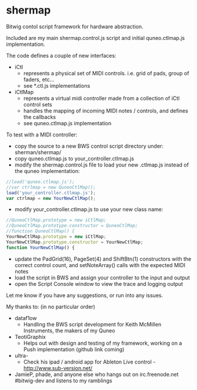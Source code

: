 shermap
=======

Bitwig contol script framework for hardware abstraction.

Included are my main shermap.control.js script and initial quneo.ctlmap.js implementation. 

  

The code defines a couple of new interfaces:
- iCtl 
  - represents a physical set of MIDI controls. i.e. grid of pads, group of faders, etc...
  - see \*.ctl.js implementations
- iCtlMap 
  - represents a virtual midi controller made from a collection of iCtl control sets
  - handles the mapping of incoming MIDI notes / controls, and defines the callbacks
  - see quneo.ctlmap.js implementation

  

To test with a MIDI controller:
- copy the source to a new BWS control script directory under: sherman/shermap/
- copy quneo.ctlmap.js to your_controller.ctlmap.js
- modify the shermap.control.js file to load your new .ctlmap.js instead of the quneo implementation:
```javascript
//load('quneo.ctlmap.js'); 
//var ctrlmap = new QuneoCtlMap(); 
load('your_controller.ctlmap.js'); 
var ctrlmap = new YourNewCtlMap(); 
```

- modify your_controller.ctlmap.js to use your new class name:
```javascript
//QuneoCtlMap.prototype = new iCtlMap;
//QuneoCtlMap.prototype.constructor = QuneoCtlMap;
//function QuneoCtlMap() {
YourNewCtlMap.prototype = new iCtlMap;
YourNewCtlMap.prototype.constructor = YourNewCtlMap;
function YourNewCtlMap() {
```

  - update the PadGrid(16), PageSet(4) and ShiftBtn(1) constructors with the correct control count, and setNoteArray() calls with the expected MIDI notes
- load the script in BWS and assign your controller to the input and output
- open the Script Console window to view the trace and logging output


Let me know if you have any suggestions, or run into any issues.


My thanks to: (in no particular order)

- dataf1ow
  - Handling the BWS script development for Keith McMillen Instruments, the makers of my Quneo
- TeotiGraphix
  - Helps out with design and testing of my framework, working on a Push implementation (github link coming)
- ultra-
  - Check his ipad / android app for Ableton Live control - http://www.sub-version.net/
- JamieP, phade, and anyone else who hangs out on irc.freenode.net #bitwig-dev and listens to my ramblings

